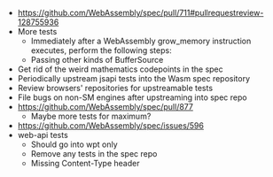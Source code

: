 - https://github.com/WebAssembly/spec/pull/711#pullrequestreview-128755936
- More tests
  * Immediately after a WebAssembly grow_memory instruction executes, perform the following steps:
  * Passing other kinds of BufferSource
- Get rid of the weird mathematics codepoints in the spec
- Periodically upstream jsapi tests into the Wasm spec repository
- Review browsers' repositories for upstreamable tests
- File bugs on non-SM engines after upstreaming into spec repo
- https://github.com/WebAssembly/spec/pull/877
  * Maybe more tests for maximum?
- https://github.com/WebAssembly/spec/issues/596
- web-api tests
  * Should go into wpt only
  * Remove any tests in the spec repo
  * Missing Content-Type header
